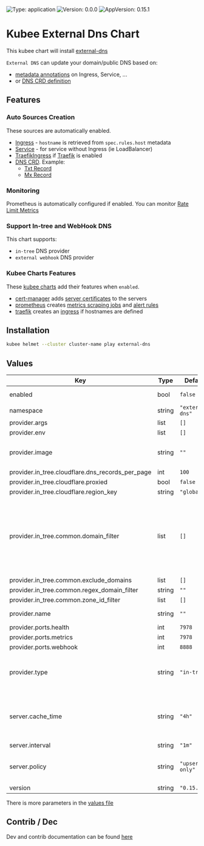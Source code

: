 

[//]: # (README.md generated by gotmpl. DO NOT EDIT.)

![Type: application](https://img.shields.io/badge/Type-application-informational?style=flat-square) ![Version: 0.0.0](https://img.shields.io/badge/Version-0.0.0-informational?style=flat-square) ![AppVersion: 0.15.1](https://img.shields.io/badge/AppVersion-0.15.1-informational?style=flat-square)

# Kubee External Dns Chart

This kubee chart will install [external-dns](https://github.com/kubernetes-sigs/external-dns)

`External DNS` can update your domain/public DNS based on:
* [metadata annotations](https://kubernetes-sigs.github.io/external-dns/latest/docs/annotations/annotations/) on Ingress, Service, ...
* or [DNS CRD definition](https://kubernetes-sigs.github.io/external-dns/latest/docs/contributing/crd-source/)

## Features

### Auto Sources Creation

These sources are automatically enabled.
* [Ingress](https://kubernetes-sigs.github.io/external-dns/latest/docs/sources/ingress/) - `hostname` is retrieved from `spec.rules.host` metadata
* [Service](https://kubernetes-sigs.github.io/external-dns/latest/docs/sources/service/) - for service without Ingress (ie LoadBalancer)
* [TraefikIngress](https://kubernetes-sigs.github.io/external-dns/latest/docs/sources/traefik-proxy/) if [Traefik](https://github.com/EraldyHq/kubee/blob/main/charts/Traefik/README.md) is enabled
* [DNS CRD](https://kubernetes-sigs.github.io/external-dns/latest/docs/contributing/crd-source/). Example:
  * [Txt Record](https://kubernetes-sigs.github.io/external-dns/latest/docs/sources/txt-record/)
  * [Mx Record](https://kubernetes-sigs.github.io/external-dns/latest/docs/sources/mx-record/)

 
### Monitoring

Prometheus is automatically configured if enabled.
You can monitor [Rate Limit Metrics](https://kubernetes-sigs.github.io/external-dns/latest/docs/rate-limits/#monitoring)

### Support In-tree and WebHook DNS

This chart supports:
+ `in-tree` DNS provider
+ `external webhook` DNS provider

### Kubee Charts Features

  These [kubee charts](https://github.com/EraldyHq/kubee/blob/main/docs/site/kubee-helmet-chart.md) add their features when `enabled`.

* [cert-manager](https://github.com/EraldyHq/kubee/blob/main/charts/cert-manager/README.md) adds [server certificates](https://cert-manager.io/docs/usage/certificate/) to the servers
* [prometheus](https://github.com/EraldyHq/kubee/blob/main/charts/prometheus/README.md) creates [metrics scraping jobs](https://prometheus.io/docs/concepts/jobs_instances/) and [alert rules](https://prometheus.io/docs/prometheus/latest/configuration/alerting_rules/)
* [traefik](https://github.com/EraldyHq/kubee/blob/main/charts/traefik/README.md) creates an [ingress](https://kubernetes.io/docs/concepts/services-networking/ingress/) if hostnames are defined

## Installation

```bash
kubee helmet --cluster cluster-name play external-dns
```

## Values

| Key | Type | Default | Description |
|-----|------|---------|-------------|
| enabled | bool | `false` | Boolean to indicate that this chart is or will be installed in the cluster |
| namespace | string | `"external-dns"` | The installation namespace |
| provider.args | list | `[]` |  |
| provider.env | list | `[]` |  |
| provider.image | string | `""` | Required if the provider is `out-tree` Example: `ghcr.io/mconfalonieri/external-dns-hetzner-webhook:v0.7.0` |
| provider.in_tree.cloudflare.dns_records_per_page | int | `100` |  |
| provider.in_tree.cloudflare.proxied | bool | `false` |  |
| provider.in_tree.cloudflare.region_key | string | `"global"` |  |
| provider.in_tree.common.domain_filter | list | `[]` | Domain filter (optional) limit to only domains; change to match the zone Create DNS records for host names that match E.g. `example.org` will allow the zone `example.org` and all subdomains (ie `xx.example.org`) `a.example.com` will allow for zone `example.com` `.example.com` will not attempt to match parent zones. |
| provider.in_tree.common.exclude_domains | list | `[]` |  |
| provider.in_tree.common.regex_domain_filter | string | `""` |  |
| provider.in_tree.common.zone_id_filter | list | `[]` |  |
| provider.name | string | `""` | The name of the provider (Required for an in-tree provider) |
| provider.ports.health | int | `7978` | The health port |
| provider.ports.metrics | int | `7978` | The metrics port |
| provider.ports.webhook | int | `8888` | The webhook/http  port |
| provider.type | string | `"in-tree"` | Webhook Provider. `in-tree` or `out-tree` `in-tree` will use `external-dns` as webhook provider. With `out-tree`, you need to provide the image |
| server.cache_time | string | `"4h"` | The local DNS cache to avoid [rate limiting](https://kubernetes-sigs.github.io/external-dns/latest/docs/rate-limits/) If a DNS entry is deleted/modified manually, the recovery will need to wait this interval for resynchronization. Or you need to restart the pod. |
| server.interval | string | `"1m"` | Interval for DNS sync. |
| server.policy | string | `"upsert-only"` | Policy Synchronization. `upsert-only`: Prevent deleting any records. `sync`: if you want DNS entries to get deleted as well |
| version | string | `"0.15.1"` | [External DNS version](https://github.com/kubernetes-sigs/external-dns/releases) |

There is more parameters in the [values file](values.yaml)

## Contrib / Dec

Dev and contrib documentation can be found [here](contrib/contrib.md)

